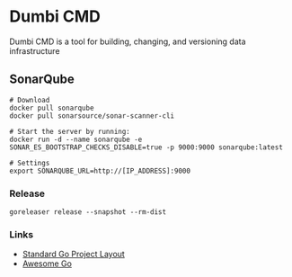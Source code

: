 # Dumbi CMD
Dumbi CMD is a tool for building, changing, and versioning data infrastructure

## SonarQube

```shell
# Download 
docker pull sonarqube
docker pull sonarsource/sonar-scanner-cli

# Start the server by running:
docker run -d --name sonarqube -e SONAR_ES_BOOTSTRAP_CHECKS_DISABLE=true -p 9000:9000 sonarqube:latest

# Settings
export SONARQUBE_URL=http://[IP_ADDRESS]:9000
```

### Release
```shell
goreleaser release --snapshot --rm-dist
```

### Links
- [Standard Go Project Layout](https://github.com/golang-standards/project-layout)
- [Awesome Go](https://github.com/avelino/awesome-go)